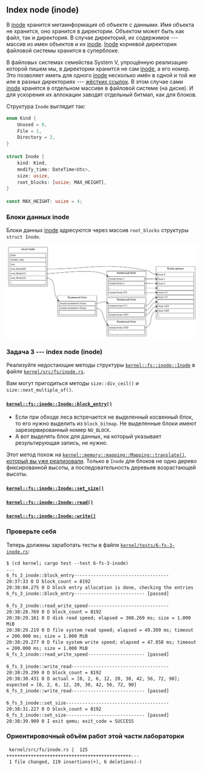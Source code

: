 ## Index node (inode)

В [inode](https://en.wikipedia.org/wiki/Inode) хранится метаинформация об объекте с данными.
Имя объекта не хранится, оно хранится в директории.
Объектом может быть как файл, так и директория.
В случае директорий, их содержимое --- массив из имен объектов и их [inode](https://en.wikipedia.org/wiki/Inode).
[Inode](https://en.wikipedia.org/wiki/Inode) корневой директории файловой системы хранится в суперблоке.

В файловых системах семейства System V, упрощённую реализацию которой пишем мы,
в директории хранится не сам
[inode](https://en.wikipedia.org/wiki/Inode),
а его номер.
Это позволяет иметь для одного
[inode](https://en.wikipedia.org/wiki/Inode)
несколько имён в одной и той же или в разных директориях ---
[жёстких ссылок](https://en.wikipedia.org/wiki/Hard_link).
В этом случае сами
[inode](https://en.wikipedia.org/wiki/Inode)
хранятся в отдельном массиве в файловой системе (на диске).
И для ускорения их аллокации заводят отдельный битмап, как для блоков.

Структура `Inode` выглядит так:

```rust
enum Kind {
    Unused = 0,
    File = 1,
    Directory = 2,
}

struct Inode {
    kind: Kind,
    modify_time: DateTime<Utc>,
    size: usize,
    root_blocks: [usize; MAX_HEIGHT],
}

const MAX_HEIGHT: usize = 4;
```


### Блоки данных inode

Блоки данных
[inode](https://en.wikipedia.org/wiki/Inode)
адресуются через массив `root_blocks` структуры `struct Inode`.

![Блоки данных файла](6-fs-3-inode.svg)


### Задача 3 --- index node (inode)

Реализуйте недостающие методы структуры
[`kernel::fs::inode::Inode`](../../doc/kernel/fs/inode/struct.Inode.html)
в файле
[`kernel/src/fs/inode.rs`](https://gitlab.com/sergey-v-galtsev/nikka-public/-/blob/master/kernel/src/fs/inode.rs).

Вам могут пригодиться методы `size::div_ceil()` и `size::next_multiple_of()`.


#### [`kernel::fs::inode::Inode::block_entry()`](../../doc/kernel/fs/inode/struct.Inode.html#method.block_entry)

- Если при обходе леса встречается не выделенный косвенный блок, то его нужно выделить из `block_bitmap`. Не выделенные блоки имеют зарезервированный номер `NO_BLOCK`.
- А вот выделять блок для данных, на который указывает результирующая запись, не нужно.

Этот метод похож на
[`kernel::memory::mapping::Mapping::translate()`](../../doc/kernel/memory/mapping/struct.Mapping.html#method.translate),
[который вы уже реализовали](../../lab/book/2-mm-6-address-space-2-translate.html#%D0%9E%D1%82%D0%BE%D0%B1%D1%80%D0%B0%D0%B6%D0%B5%D0%BD%D0%B8%D0%B5-%D0%B2%D0%B8%D1%80%D1%82%D1%83%D0%B0%D0%BB%D1%8C%D0%BD%D1%8B%D1%85-%D1%81%D1%82%D1%80%D0%B0%D0%BD%D0%B8%D1%86-%D0%BD%D0%B0-%D1%84%D0%B8%D0%B7%D0%B8%D1%87%D0%B5%D1%81%D0%BA%D0%B8%D0%B5-%D1%84%D1%80%D0%B5%D0%B9%D0%BC%D1%8B).
Только в `Inode` для блоков не одно дерево фиксированной высоты,
а последовательность деревьев возрастающей высоты.


#### [`kernel::fs::inode::Inode::set_size()`](../../doc/kernel/fs/inode/struct.Inode.html#method.set_size)


#### [`kernel::fs::inode::Inode::read()`](../../doc/kernel/fs/inode/struct.Inode.html#method.read)


#### [`kernel::fs::inode::Inode::write()`](../../doc/kernel/fs/inode/struct.Inode.html#method.write)


### Проверьте себя

Теперь должены заработать тесты в файле
[`kernel/tests/6-fs-3-inode.rs`](https://gitlab.com/sergey-v-galtsev/nikka-public/-/blob/master/kernel/tests/6-fs-3-inode.rs):

```console
$ (cd kernel; cargo test --test 6-fs-3-inode)
...
6_fs_3_inode::block_entry-----------------------------------
20:37:33 0 D block_count = 8192
20:38:04.275 0 D block entry allocation is done, checking the entries
6_fs_3_inode::block_entry-------------------------- [passed]

6_fs_3_inode::read_write_speed------------------------------
20:38:28.769 0 D block_count = 8192
20:38:29.161 0 D disk read speed; elapsed = 360.269 ms; size = 1.000 MiB
20:38:29.219 0 D file system read speed; elapsed = 49.309 ms; timeout = 200.000 ms; size = 1.000 MiB
20:38:29.277 0 D file system write speed; elapsed = 47.858 ms; timeout = 200.000 ms; size = 1.000 MiB
6_fs_3_inode::read_write_speed--------------------- [passed]

6_fs_3_inode::write_read------------------------------------
20:38:29.299 0 D block_count = 8192
20:38:30.431 0 D actual = [0, 2, 6, 12, 20, 30, 42, 56, 72, 90]; expected = [0, 2, 6, 12, 20, 30, 42, 56, 72, 90]
6_fs_3_inode::write_read--------------------------- [passed]

6_fs_3_inode::set_size--------------------------------------
20:38:31.227 0 D block_count = 8192
6_fs_3_inode::set_size----------------------------- [passed]
20:38:39.909 0 I exit qemu; exit_code = SUCCESS
```


### Ориентировочный объём работ этой части лабораторки

```console
 kernel/src/fs/inode.rs |  125 ++++++++++++++++++++++++++++++++++++++++++++++---
 1 file changed, 119 insertions(+), 6 deletions(-)
```
